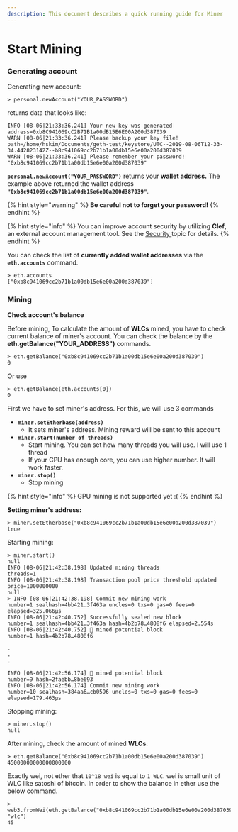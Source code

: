 ```yaml
---
description: This document describes a quick running guide for Miner
---
```


# Start Mining

### **Generating account**

Generating new account:

```
> personal.newAccount("YOUR_PASSWORD")
```

returns data that looks like:

```
INFO [08-06|21:33:36.241] Your new key was generated               address=0xb8C941069cC2B71B1a00dB15E6E00A200d387039
WARN [08-06|21:33:36.241] Please backup your key file!             path=/home/hskim/Documents/geth-test/keystore/UTC--2019-08-06T12-33-34.442823142Z--b8c941069cc2b71b1a00db15e6e00a200d387039
WARN [08-06|21:33:36.241] Please remember your password! 
"0xb8c941069cc2b71b1a00db15e6e00a200d387039"
```

**`personal.newAccount("YOUR_PASSWORD")`** returns your **wallet address.**  The example above returned the wallet address **`"0xb8c941069cc2b71b1a00db15e6e00a200d387039"`**.

{% hint style="warning" %}
**Be careful not to forget your password!**
{% endhint %}

{% hint style="info" %}
You can improve account security by utilizing **Clef**, an external account management tool. See the [Security ](../../node-developer/undefined/security.md)topic for details.
{% endhint %}

You can check the list of **currently added wallet addresses** via the **`eth.accounts`** command.

```
> eth.accounts
["0xb8c941069cc2b71b1a00db15e6e00a200d387039"]
```

### Mining

**Check account's balance**

Before mining, To calculate the amount of **WLCs** mined, you have to check current balance of miner's account. You can check the balance by the **eth.getBalance("YOUR\_ADDRESS")** commands.

```
> eth.getBalance("0xb8c941069cc2b71b1a00db15e6e00a200d387039")
0
```

Or use

```
> eth.getBalance(eth.accounts[0])
0
```

First we have to set miner's address. For this, we will use 3 commands

* **`miner.setEtherbase(address)`**
  * It sets miner's address. Mining reward will be sent to this account
* **`miner.start(number of threads)`**
  * Start mining. You can set how many threads you will use. I will use 1 thread
  * If your CPU has enough core, you can use higher number. It will work faster.
* **`miner.stop()`**
  * Stop mining

{% hint style="info" %}
GPU mining is not supported yet :(
{% endhint %}

**Setting miner's address:**

```
> miner.setEtherbase("0xb8c941069cc2b71b1a00db15e6e00a200d387039")
true
```

Starting mining:

```
> miner.start()
null
INFO [08-06|21:42:38.198] Updated mining threads                   threads=1
INFO [08-06|21:42:38.198] Transaction pool price threshold updated price=1000000000
null
> INFO [08-06|21:42:38.198] Commit new mining work                   number=1 sealhash=4bb421…3f463a uncles=0 txs=0 gas=0 fees=0 elapsed=325.066µs
INFO [08-06|21:42:40.752] Successfully sealed new block            number=1 sealhash=4bb421…3f463a hash=4b2b78…4808f6 elapsed=2.554s
INFO [08-06|21:42:40.752] 🔨 mined potential block                  number=1 hash=4b2b78…4808f6

.
.
.

INFO [08-06|21:42:56.174] 🔨 mined potential block                  number=9 hash=2faebb…8be693
INFO [08-06|21:42:56.174] Commit new mining work                   number=10 sealhash=384aa6…cb0596 uncles=0 txs=0 gas=0 fees=0 elapsed=179.463µs
```

Stopping mining:

```
> miner.stop()
null
```

After mining, check the amount of mined **WLCs**:

```
> eth.getBalance("0xb8c941069cc2b71b1a00db15e6e00a200d387039")
45000000000000000000
```

Exactly wei, not ether that `10^18 wei` is equal to `1 WLC`. wei is small unit of WLC like satoshi of bitcoin. In order to show the balance in ether use the below command.

```
> web3.fromWei(eth.getBalance("0xb8c941069cc2b71b1a00db15e6e00a200d387039"), "wlc")
45
```

###
